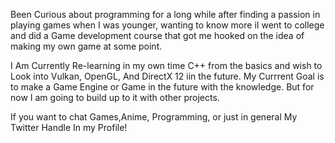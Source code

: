 Been Curious about programming for a long while after finding a passion in playing games when I was younger, wanting to know more iI went to college and did a Game development course that got me hooked on the idea of making my own game at some point.

I Am Currently Re-learning in my own time C++ from the basics and wish to Look into Vulkan, OpenGL, And DirectX 12 iin the future. My Currrent Goal is to make a Game Engine or Game in the future with the knowledge. But for now I am going to build up to it with other projects.

If you want to chat Games,Anime, Programming, or just in general My Twitter Handle In my Profile!
